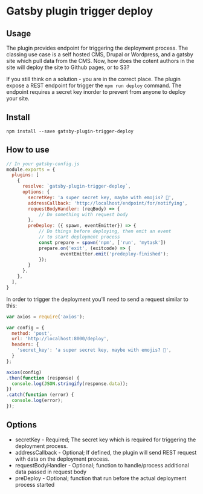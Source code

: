 # Gatsby plugin trigger deploy

## Usage

The plugin provides endpoint for triggering the deployment process. The classing use case is a self hosted CMS, Drupal 
or Wordpress, and a gatsby site which pull data from the CMS. Now, how does the cotent authors in the site will deploy
the site to Github pages, or to S3?

If you still think on a solution - you are in the correct place. The plugin expose a REST endpoint for trigger the 
`npm run deploy` command. The endpoint requires a secret key inorder to prevent from anyone to deploy your site.

## Install

`npm install --save gatsby-plugin-trigger-deploy`

## How to use

```javascript
// In your gatsby-config.js
module.exports = {
  plugins: [
    {
      resolve: `gatsby-plugin-trigger-deploy`,
      options: {
        secretKey: 'a super secret key, maybe with emojis? 🍕',
        addressCallback: 'http://localhost/endpoint/for/notifying',
        requestBodyHandler: (reqBody) => {
            // Do something with request body
        },
        preDeploy: ({ spawn, eventEmitter}) => {
            // Do things before deploying, then emit an event
            // to start deployment process
            const prepare = spawn('npm', ['run', 'mytask'])
            prepare.on('exit', (exitcode) => {
                    eventEmitter.emit('predeploy-finished');
            });
        }
      },
    },
  ],
}
```

In order to trigger the deployment you'll need to send a request similar to this:

```javascript
var axios = require('axios');

var config = {
  method: 'post',
  url: 'http://localhost:8000/deploy',
  headers: { 
    'secret_key': 'a super secret key, maybe with emojis? 🍕', 
  }
};

axios(config)
.then(function (response) {
  console.log(JSON.stringify(response.data));
})
.catch(function (error) {
  console.log(error);
});
```

## Options

* secretKey - Required; The secret key which is required for triggering the deployment process. 
* addressCallback - Optional; If defined, the plugin will send REST request with data on the deployment process. 
* requestBodyHandler - Optional; function to handle/process additional data passed in request body
* preDeploy - Optional; function that run before the actual deployment process started 
